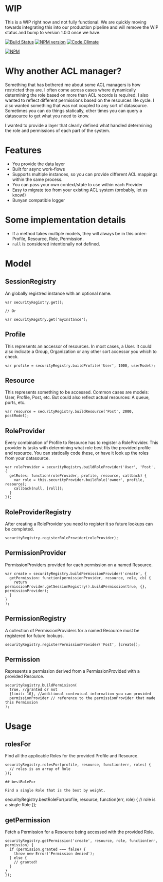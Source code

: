# WIP

This is a WIP right now and not fully functional. We are quickly moving towards integrating this into our production pipeline and will remove the WIP status and bump to version 1.0.0 once we have.

[![Build Status](https://travis-ci.org/picatic/node-permission-architect.png?branch=master)](https://travis-ci.org/picatic/node-permission-architect)
[![NPM version](https://badge.fury.io/js/permission-architect.png)](http://badge.fury.io/js/permission-architect)
[![Code Climate](https://codeclimate.com/github/picatic/node-permission-architect.png)](https://codeclimate.com/github/picatic/node-permission-architect)

[![NPM](https://nodei.co/npm/permission-architect.png?downloads=true)](https://nodei.co/npm/permission-architect/)

# Why another ACL manager?

Something that has bothered me about some ACL managers is how restricted they are.
I often come across cases where dynamically determining the role based on more than ACL
records is required. I also wanted to reflect different permissions based on the resources
life cycle. I also wanted something that was not coupled to any sort of datasource. Sometimes
you can do things statically, other times you can query a datasource to get what you need to know.

I wanted to provide a layer that clearly defined what handled determining the role and permissions
of each part of the system.

# Features

* You provide the data layer
* Built for async work-flows
* Supports multiple instances, so you can provide different ACL mappings within the same process.
* You can pass your own context/state to use within each Provider
* Easy to migrate too from your existing ACL system (probably, let us know!)
* Bunyan compatible logger

# Some implementation details

* If a method takes multiple models, they will always be in this order: Profile, Resource, Role, Permission.
* `null` is considered intentionally not defined.


# Model

## SessionRegistry

An globally registred instance with an optional name.

```
var securityRegistry.get();

// Or

var securityRegstry.get('myInstance');
```

## Profile

This represents an accessor of resources. In most cases, a User. It could also indicate a
Group, Organization or any other sort accessor you which to check.

```
var profile = securityRegistry.buildProfile('User', 1000, userModel);
```

## Resource

This represents something to be accessed. Common cases are models: User, Profile, Post, etc.
But could also reflect actual resources: A queue, ports, etc.

```
var resource = securityRegistry.buildResource('Post', 2000, postModel);
```

## RoleProvider

Every combination of Profile to Resource has to register a RoleProvider. This provider
is tasks with determining what role best fits the provided profile and resource. You can
statically code these, or have it look up the roles from your datasource.

```
var roleProvider = securityRegistry.buildRoleProvider('User', 'Post', {
  getRoles: function(roleProvider, profile, resource, callback) {
    var role = this.securityProvider.buildRole('owner', profile, resource);
    callback(null, [roll]);
  }
});
```

## RoleProviderRegistry

After creating a RoleProvider you need to register it so future lookups can be completed.

```
securityRegistry.registerRoleProvider(roleProvider);
```

## PermissionProvider

PermissionProviders provided for each permission on a named Resource.

```
var create = securityRegistry.buildPermissionProvider('create', {
  getPermission: function(permissionProvider, resource, role, cb) {
    return permissionProvider.getSessionRegistry().buildPermission(true, {}, permissionProvider);
  }
}
);
```

## PermissionRegistry

A collection of PermissionProviders for a named Resource must be registered for future lookups.

```
securityRegistry.registerPermissionProvider('Post', [create]);
```

## Permission

Represents a permission derived from a PermissionProvided with a provided Resource.

```
securityRegistry.buildPermisison(
  true, //granted or not
  {limit: 10}, //additional contextual information you can provided
  permissionProvider // reference to the permissionProvider that made this Permission
);
```

# Usage

## rolesFor

Find all the applicable Roles for the provided Profile and Resource.

```
securityRegistry.rolesFor(profile, resource, function(err, roles) {
  // roles is an array of Role
});

## bestRoleFor

Find a single Role that is the best by weight.

```
securityRegistry.bestRoleFor(profile, resource, function(err, role) {
  // role is a single Role
});

## getPermission

Fetch a Permission for a Resource being accessed with the provided Role.

```
securityRegistry.getPermission('create', resource, role, function(err, permission) {
  if (permission.granted === false) {
    throw new Error('Permission denied');
  } else {
    // granted!
  }
}
});
```




